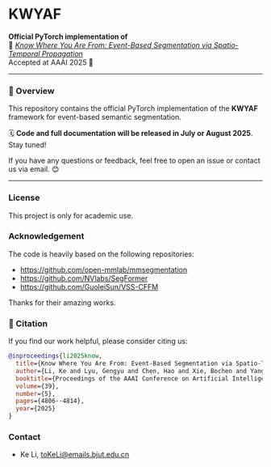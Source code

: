 # KWYAF

**Official PyTorch implementation of**  
📄 *[Know Where You Are From: Event-Based Segmentation via Spatio-Temporal Propagation](https://ojs.aaai.org/index.php/AAAI/article/view/32508)*  
Accepted at AAAI 2025 🎉

---

### 🔧 Overview

This repository contains the official PyTorch implementation of the **KWYAF** framework for event-based semantic segmentation.  


🗓️ **Code and full documentation will be released in July or August 2025**. Stay tuned!

If you have any questions or feedback, feel free to open an issue or contact us via email. 😊

---
### License
This project is only for academic use.

### Acknowledgement
The code is heavily based on the following repositories:
- https://github.com/open-mmlab/mmsegmentation
- https://github.com/NVlabs/SegFormer
- https://github.com/GuoleiSun/VSS-CFFM

Thanks for their amazing works.
### 📌 Citation

If you find our work helpful, please consider citing us:

```bibtex
@inproceedings{li2025know,
  title={Know Where You Are From: Event-Based Segmentation via Spatio-Temporal Propagation},
  author={Li, Ke and Lyu, Gengyu and Chen, Hao and Xie, Bochen and Yang, Zhen and Li, Youfu and Deng, Yongjian},
  booktitle={Proceedings of the AAAI Conference on Artificial Intelligence},
  volume={39},
  number={5},
  pages={4806--4814},
  year={2025}
}
```
### Contact
- Ke Li, toKeLi@emails.bjut.edu.cn
